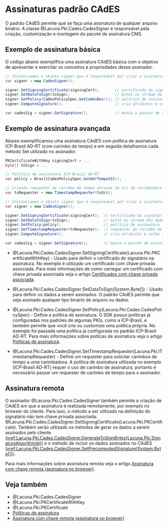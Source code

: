 ﻿# Assinaturas padrão CAdES

O padrão CAdES permite que se faça uma assinatura de qualquer arquivo binário. A classe @Lacuna.Pki.Cades.CadesSigner é
responsável pela criação, customização e montagem do pacote de assinatura CMS.

## Exemplo de assinatura básica

O código abaixo exemplifica uma assinatura CAdES básica com o objetivo de apresentar e exercitar os conceitos e
propriedades desse assinador.

```cs
// Instanciamos o objeto signer que é responsável por criar a assinatura
var signer = new CadesSigner();

signer.SetSigningCertificate(signingCert);       // certificado do signatário com chave privada associada
signer.SetDataToSign(toSign);                    // bytes ou stream do documento a ser assinado
signer.SetPolicy(CadesPolicySpec.GetCadesBes()); // política de assinatura CAdES-BES com raízes do Windows como TrustArbitrator
signer.ComputeSignature();                       // cria atributos e colhe assinatura do signatário

var cadesSig = signer.GetSignature();            // monta o pacote de assinatura e retorna os bytes com encoding BER
```

## Exemplo de assinatura avançada

Abaixo exemplificamos uma assinatura CAdES com política de assinatura ICP-Brasil AD-RT (com carimbo de tempo) e em seguida
detalhamos cada método Set utilizado no assinador.

```cs
PKCertificateWithKey signingCert = ...
byte[] toSign = ...

// Política de assinatura ICP-Brasil AD-RT
var policy = BrazilCadesPolicySpec.GetAdrTempoV21();

// Criando requester de carimbo de tempo através da uri da carimbadora tsUri
var tsRequester = new TimestampRequester(tsUri);

// Instanciamos o objeto signer que é responsável por criar a assinatura
var signer = new CadesSigner();

signer.SetSigningCertificate(signingCert);  // certificado do signatário com chave privada associada
signer.SetDataToSign(toSign);               // bytes ou stream dos dados a serem assinados
signer.SetPolicy(policy);                   // política de assinatura
signer.SetTimestampRequester(tsRequester);  // requester do carimbo de tempo
signer.ComputeSignature();                  // cria atributos e colhe assinatura do signatário

var cadesSig = signer.GetSignature();       // monta o pacote de assinatura e retorna os bytes com encoding BER
```

* @Lacuna.Pki.Cades.CadesSigner.SetSigningCertificate(Lacuna.Pki.PKCertificateWithKey) -
  Usado para definir o certificado do signatário na assinatura. No exemplo é utilizado um certificado com chave privada
  associada. Para mais informações de como carregar um certificado com chave privada associada veja o artigo
  [Certificados com chave privada associada](../../certificates/certs-with-key.md).

* @Lacuna.Pki.Cades.CadesSigner.SetDataToSign(System.Byte[]) -
  Usado para definir os dados a serem assinados. O padrão CAdES permite que seja assinado qualquer tipo binário de arquivo
  ou dados.

* @Lacuna.Pki.Cades.CadesSigner.SetPolicy(Lacuna.Pki.Cades.CadesPolicySpec) -
  Define a política de assinatura. O SDK possui políticas já configuradas nos padrões de algumas PKIs, como a ICP-Brasil,
  e também permite que você crie ou customize uma política própria. No exemplo foi passada uma política já configurada no
  padrão ICP-Brasil AD-RT. Para mais informações sobre poíticas de assinatura veja o artigo 
  [Políticas de assinatura](../policies/index.md).

* @Lacuna.Pki.Cades.CadesSigner.SetTimestampRequester(Lacuna.Pki.ITimestampRequester) -
  Define um requester para solicitar carimbos de tempo a uma carimbadora. A política de assinatura utilizada no exemplo
  (ICP-Brasil AD-RT) requer o uso de carimbo de assinatura, portanto é necessário passar um requester de carimbo de tempo
  para o assinador.

## Assinatura remota

O assinador @Lacuna.Pki.Cades.CadesSigner também permite a criação de CAdES em que a assinatura é realizada remotamente,
por exemplo no browser do cliente. Para isso, o método a ser utilizado na definição do signatário não tem chave privada
associada: @Lacuna.Pki.Cades.CadesSigner.SetSigningCertificate(Lacuna.Pki.PKCertificate). Também serão utilizado os métodos
de gerar os dados a serem assinados pelo cliente
(<xref:Lacuna.Pki.Cades.CadesSigner.GenerateToSignBytes(Lacuna.Pki.SignatureAlgorithm@)>)
e o método de incluir os dados assinados no CAdES
(<xref:Lacuna.Pki.Cades.CadesSigner.SetPrecomputedSignature(System.Byte[])>).

Para mais informações sobre assinatura remota veja o artigo
[Assinatura com chave remota (assinatura no browser)](../web-remote.md).

## Veja também

* @Lacuna.Pki.Cades.CadesSigner
* @Lacuna.Pki.PKCertificateWithKey
* @Lacuna.Pki.PKCertificate
* [Políticas de assinatura](../policies/index.md)
* [Assinatura com chave remota (assinatura no browser)](../web-remote.md)
